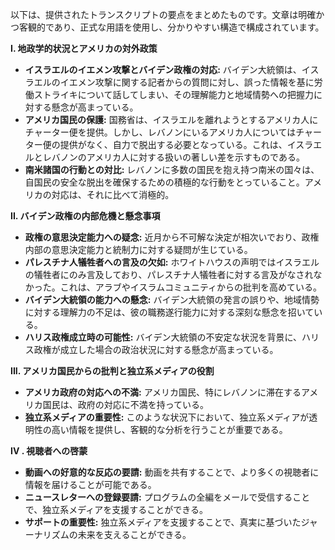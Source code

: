 以下は、提供されたトランスクリプトの要点をまとめたものです。文章は明確かつ客観的であり、正式な用語を使用し、分かりやすい構造で構成されています。

**I. 地政学的状況とアメリカの対外政策**

*   **イスラエルのイエメン攻撃とバイデン政権の対応:** バイデン大統領は、イスラエルのイエメン攻撃に関する記者からの質問に対し、誤った情報を基に労働ストライキについて話してしまい、その理解能力と地域情勢への把握力に対する懸念が高まっている。
*   **アメリカ国民の保護:** 国務省は、イスラエルを離れようとするアメリカ人にチャーター便を提供。しかし、レバノンにいるアメリカ人についてはチャーター便の提供がなく、自力で脱出する必要となっている。これは、イスラエルとレバノンのアメリカ人に対する扱いの著しい差を示すものである。
*   **南米諸国の行動との対比:** レバノンに多数の国民を抱え持つ南米の国々は、自国民の安全な脱出を確保するための積極的な行動をとっていること。アメリカの対応は、それに比べて消極的。

**II. バイデン政権の内部危機と懸念事項**

*   **政権の意思決定能力への疑念:** 近月から不可解な決定が相次いでおり、政権内部の意思決定能力と統制力に対する疑問が生じている。
*   **パレスチナ人犠牲者への言及の欠如:** ホワイトハウスの声明ではイスラエルの犠牲者にのみ言及しており、パレスチナ人犠牲者に対する言及がなされなかった。これは、アラブやイスラムコミュニティからの批判を高めている。
*    **バイデン大統領の能力への懸念:** バイデン大統領の発言の誤りや、地域情勢に対する理解力の不足は、彼の職務遂行能力に対する深刻な懸念を招いている。
*   **ハリス政権成立時の可能性:** バイデン大統領の不安定な状況を背景に、ハリス政権が成立した場合の政治状況に対する懸念が高まっている。

**III. アメリカ国民からの批判と独立系メディアの役割**

*   **アメリカ政府の対応への不満:** アメリカ国民、特にレバノンに滞在するアメリカ国民は、政府の対応に不満を持っている。
*   **独立系メディアの重要性:** このような状況下において、独立系メディアが透明性の高い情報を提供し、客観的な分析を行うことが重要である。

**IV . 視聴者への啓蒙**

*   **動画への好意的な反応の要請:** 動画を共有することで、より多くの視聴者に情報を届けることが可能である。
*   **ニュースレターへの登録要請:** プログラムの全編をメールで受信することで、独立系メディアを支援することができる。
*   **サポートの重要性:** 独立系メディアを支援することで、真実に基づいたジャーナリズムの未来を支えることができる。